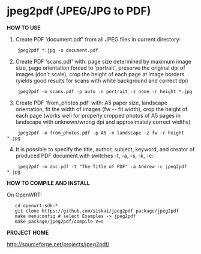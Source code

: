 # jpeg2pdf (JPEG/JPG to PDF)

**HOW TO USE**

1. Create PDF 'document.pdf' from all JPEG files in current directory:
```
    jpeg2pdf *.jpg -o document.pdf	
```
2. Create PDF 'scans.pdf' with:
   page size determined by maximum image size,
   page orientation forced to 'portrait',
   preserve the original dpi of images (don't scale),
   crop the height of each page at image borders
   (yields good results for scans with white background and correct dpi)
```
    jpeg2pdf -o scans.pdf -p auto -n portrait -z none -r height *.jpg
```
3. Create PDF 'from_photos.pdf' with:
   A5 paper size,
   landscape orientation,
   fit the width of images (fw -- fit width),
   crop the height of each page
   (works well for properly cropped photos of A5 pages in landscape
    with unknown/wrong dpi and approximately correct widths)
```
    jpeg2pdf -o from_photos.pdf -p A5 -n landscape -z fw -r height *.jpg
```
4. It is possible to specify the title, author, subject, keyword, and creator
   of produced PDF document with switches -t, -a, -s, -k, -c:
```
    jpeg2pdf -o doc.pdf -t "The Title of PDF" -a Andrew -c jpeg2pdf *.jpg
```
	
**HOW TO COMPILE AND INSTALL**

On OpenWRT:
```
   cd openwrt-sdk-*
   git clone https://github.com/siskai/jpeg2pdf package/jpeg2pdf
   make menuconfig # select Examples -> jpeg2pdf
   make package/jpeg2pdf/compile V=s
```
	
**PROJECT HOME**

   http://sourceforge.net/projects/jpeg2pdf/
